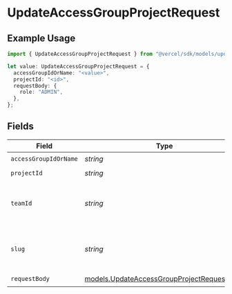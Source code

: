 # UpdateAccessGroupProjectRequest

## Example Usage

```typescript
import { UpdateAccessGroupProjectRequest } from "@vercel/sdk/models/updateaccessgroupprojectop.js";

let value: UpdateAccessGroupProjectRequest = {
  accessGroupIdOrName: "<value>",
  projectId: "<id>",
  requestBody: {
    role: "ADMIN",
  },
};
```

## Fields

| Field                                                                                          | Type                                                                                           | Required                                                                                       | Description                                                                                    |
| ---------------------------------------------------------------------------------------------- | ---------------------------------------------------------------------------------------------- | ---------------------------------------------------------------------------------------------- | ---------------------------------------------------------------------------------------------- |
| `accessGroupIdOrName`                                                                          | *string*                                                                                       | :heavy_check_mark:                                                                             | N/A                                                                                            |
| `projectId`                                                                                    | *string*                                                                                       | :heavy_check_mark:                                                                             | N/A                                                                                            |
| `teamId`                                                                                       | *string*                                                                                       | :heavy_minus_sign:                                                                             | The Team identifier to perform the request on behalf of.                                       |
| `slug`                                                                                         | *string*                                                                                       | :heavy_minus_sign:                                                                             | The Team slug to perform the request on behalf of.                                             |
| `requestBody`                                                                                  | [models.UpdateAccessGroupProjectRequestBody](../models/updateaccessgroupprojectrequestbody.md) | :heavy_check_mark:                                                                             | N/A                                                                                            |